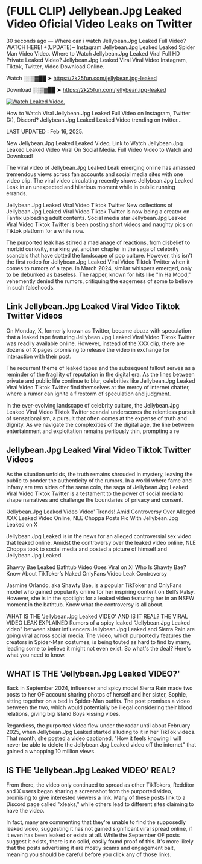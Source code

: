 # (FULL CLIP) Jellybean.Jpg Leaked Video Oficial Video Leaks on Twitter

30 seconds ago — Where can i watch Jellybean.Jpg Leaked Full Video? WATCH HERE! +(UPDATE)~ Instagram Jellybean.Jpg Leaked Leaked Spider Man Video Video. Where to Watch Jellybean.Jpg Leaked Viral Full HD Private Leaked Video? Jellybean.Jpg Leaked Viral Viral Video Instagram, Tiktok, Twitter, Video Download Online.

Watch ░░▒▓██ ➤ https://2k25fun.com/jellybean.jpg-leaked

Download ░░▒▓██ ➤ https://2k25fun.com/jellybean.jpg-leaked

[![Watch Leaked Video.](https://miro.medium.com/v2/resize:fit:828/format:webp/1*cilzJN44JGOrTw9NJCrNHA.gif "Watch Leaked Video")](https://2k25fun.com/jellybean.jpg-leaked)

How to Watch Viral Jellybean.Jpg Leaked Full Video on Instagram, Twitter (X), Discord? Jellybean.Jpg Leaked Leaked Video trending on twitter...

LAST UPDATED : Feb 16, 2025.

New Jellybean.Jpg Leaked Leaked Video, Link to Watch Jellybean.Jpg Leaked Leaked Video Viral On Social Media. Full Video Video to Watch and Download!

The viral video of Jellybean.Jpg Leaked Leak emerging online has amassed tremendous views across fan accounts and social media sites with one video clip. The viral video circulating recently shows Jellybean.Jpg Leaked Leak in an unexpected and hilarious moment while in public running errands.

Jellybean.Jpg Leaked Viral Video Tiktok Twitter New collections of Jellybean.Jpg Leaked Viral Video Tiktok Twitter is now being a creator on Fanfix uploading adult contents. Social media star Jellybean.Jpg Leaked Viral Video Tiktok Twitter is been posting short videos and naughty pics on Tiktok platform for a while now.

The purported leak has stirred a maelanage of reactions, from disbelief to morbid curiosity, marking yet another chapter in the saga of celebrity scandals that have dotted the landscape of pop culture. However, this isn't the first rodeo for Jellybean.Jpg Leaked Viral Video Tiktok Twitter when it comes to rumors of a tape. In March 2024, similar whispers emerged, only to be debunked as baseless. The rapper, known for hits like "In Ha Mood," vehemently denied the rumors, critiquing the eagerness of some to believe in such falsehoods.

## Link Jellybean.Jpg Leaked Viral Video Tiktok Twitter Videos

On Monday, X, formerly known as Twitter, became abuzz with speculation that a leaked tape featuring Jellybean.Jpg Leaked Viral Video Tiktok Twitter was readily available online. However, instead of the XXX clip, there are dozens of X pages promising to release the video in exchange for interaction with their post.

The recurrent theme of leaked tapes and the subsequent fallout serves as a reminder of the fragility of reputation in the digital era. As the lines between private and public life continue to blur, celebrities like Jellybean.Jpg Leaked Viral Video Tiktok Twitter find themselves at the mercy of internet chatter, where a rumor can ignite a firestorm of speculation and judgment.

In the ever-evolving landscape of celebrity culture, the Jellybean.Jpg Leaked Viral Video Tiktok Twitter scandal underscores the relentless pursuit of sensationalism, a pursuit that often comes at the expense of truth and dignity. As we navigate the complexities of the digital age, the line between entertainment and exploitation remains perilously thin, prompting a re

##  Jellybean.Jpg Leaked Viral Video Tiktok Twitter Videos

As the situation unfolds, the truth remains shrouded in mystery, leaving the public to ponder the authenticity of the rumors. In a world where fame and infamy are two sides of the same coin, the saga of Jellybean.Jpg Leaked Viral Video Tiktok Twitter is a testament to the power of social media to shape narratives and challenge the boundaries of privacy and consent.

'Jellybean.Jpg Leaked Video Video' Trends! Amid Controversy Over Alleged XXX Leaked Video Online, NLE Choppa Posts Pic With Jellybean.Jpg Leaked on X

Jellybean.Jpg Leaked is in the news for an alleged controversial sex video that leaked online. Amidst the controversy over the leaked video online, NLE Choppa took to social media and posted a picture of himself and Jellybean.Jpg Leaked.

Shawty Bae Leaked Bathtub Video Goes Viral on X! Who Is Shawty Bae? Know About TikToker’s Naked OnlyFans Video Leak Controversy

Jasmine Orlando, aka Shawty Bae, is a popular TikToker and OnlyFans model who gained popularity online for her inspiring content on Bell’s Palsy. However, she is in the spotlight for a leaked video featuring her in an NSFW moment in the bathtub. Know what the controversy is all about.

WHAT IS THE 'Jellybean.Jpg Leaked VIDEO' AND IS IT REAL? THE VIRAL VIDEO LEAK EXPLAINED Rumors of a spicy leaked "Jellybean.Jpg Leaked video" between sister influencers Jellybean.Jpg Leaked and Sierra Rain are going viral across social media. The video, which purportedly features the creators in Spider-Man costumes, is being touted as hard to find by many, leading some to believe it might not even exist. So what's the deal? Here's what you need to know.

## WHAT IS THE 'Jellybean.Jpg Leaked VIDEO?'

Back in September 2024, influencer and spicy model Sierra Rain made two posts to her OF account sharing photos of herself and her sister, Sophie, sitting together on a bed in Spider-Man outfits. The post promises a video between the two, which would potentially be illegal considering their blood relations, giving big Island Boys kissing vibes.

Regardless, the purported video flew under the radar until about February 2025, when Jellybean.Jpg Leaked started alluding to it in her TikTok videos. That month, she posted a video captioned, "How it feels knowing I will never be able to delete the Jellybean.Jpg Leaked video off the internet" that gained a whopping 10 million views.

## IS THE 'Jellybean.Jpg Leaked VIDEO' REAL?

From there, the video only continued to spread as other TikTokers, Redditor and X users began sharing a screenshot from the purported video, promising to give interested viewers a link. Many of these posts link to a Discord page called "xleaks," while others lead to different sites claiming to have the video.

In fact, many are commenting that they're unable to find the supposedly leaked video, suggesting it has not gained significant viral spread online, if it even has been leaked or exists at all. While the September OF posts suggest it exists, there is no solid, easily found proof of this. It's more likely that the posts advertising it are mostly scams and engagement bait, meaning you should be careful before you click any of those links.